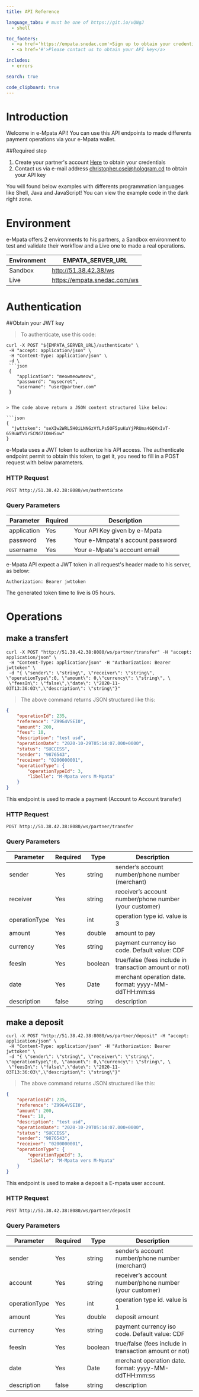 ```yaml
---
title: API Reference

language_tabs: # must be one of https://git.io/vQNgJ
  - shell

toc_footers:
  - <a href='https://empata.snedac.com'>Sign up to obtain your credentials</a>
  - <a href='#'>Please contact us to obtain your API key</a>

includes:
  - errors

search: true

code_clipboard: true
---
```


# Introduction

Welcome in e-Mpata API! You can use this API endpoints to made differents payment operations via your e-Mpata wallet.

##Required step

1. Create your partner's account <a href='https://empata.snedac.com'>Here</a> to obtain your credentials
2. Contact us via e-mail address christopher.osei@hologram.cd to obtain your API key

You will found below examples with differents programmation languages like Shell, Java and JavaScript! You can view the example code in the dark right zone.


# Environment

e-Mpata offers 2 environments to his partners, a Sandbox environment to test and validate their workflow and a Live one to made a real operations.

Environment | EMPATA_SERVER_URL 
--------- | ------------------
Sandbox | http://51.38.42.38/ws
Live | https://empata.snedac.com/ws

# Authentication

##Obtain your JWT key

> To authenticate, use this code:

```shell
curl -X POST "${EMPATA_SERVER_URL}/authenticate" \
 -H "accept: application/json" \
 -H "Content-Type: application/json" \ 
 -d \
 ```json
 { 
	"application": "meowmeowmeow", 
	"password": "mysecret",
	"username": "user@partner.com"
 }
 ```
```

> The code above return a JSON content structured like below:

```json
{
  "jwttoken": "seXIw2WRL5H0iLNNGzVfLPs5OF5puKuYjPRUma4GQVxIvT-659uWfVir5CNd7IOmH5ow"
}
```

e-Mpata uses a JWT token to authorize his API access. The authenticate endpoint permit to obtain this token, to get it, you need to fill in a POST request with below parameters.

### HTTP Request

`POST http://51.38.42.38:8080/ws/authenticate`

### Query Parameters

Parameter | Rquired | Description
--------- | ------- | -----------
application | Yes | Your API Key given by e-Mpata
password | Yes | Your e-Mmpata's account password
username | Yes | Your e-Mpata's account email

e-Mpata API expect a JWT token in all request's header made to his server, as below:

`Authorization: Bearer jwttoken`

<aside class="notice">
The generated token time to live is 05 hours.
</aside>

# Operations

## make a transfert

```shell
curl -X POST "http://51.38.42.38:8080/ws/partner/transfer" -H "accept: application/json" \
 -H "Content-Type: application/json" -H "Authorization: Bearer jwttoken" \ 
 -d "{ \"sender\": \"string\", \"receiver\": \"string\", \"operationType\":0, \"amount\": 0,\"currency\": \"string\", \ 
 \"feesIn\": \"false\",\"date\": \"2020-11-03T13:36:03\",\"description\": \"string\"}"
```

> The above command returns JSON structured like this:

```json
{
    "operationId": 235,
    "reference": "Z99G4VSEI0",
    "amount": 200,
    "fees": 10,
    "description": "test usd",
    "operationDate": "2020-10-29T05:14:07.000+0000",
    "status": "SUCCESS",
    "sender": "9876543",
    "receiver": "0200000001",
    "operationType": {
        "operationTypeId": 3,
        "libelle": "M-Mpata vers M-Mpata"
    }
}
```

This endpoint is used to made a payment (Account to Account transfer)

### HTTP Request

`POST http://51.38.42.38:8080/ws/partner/transfer`

### Query Parameters

Parameter | Required | Type | Description
--------- | ------- | ----------------- | -------------
sender | Yes | string | sender’s account number/phone number (merchant)
receiver | Yes | string | receiver’s account number/phone number (your customer)
operationType | Yes | int | operation type id. value is 3
amount | Yes | double | amount to pay
currency | Yes | string | payment currency iso code. Default value: CDF
feesIn | Yes | boolean | true/false (fees include in transaction amount or not)
date | Yes | Date | merchant operation date. format: yyyy-MM-ddTHH:mm:ss
description | false | string | description

## make a deposit

```shell
curl -X POST "http://51.38.42.38:8080/ws/partner/deposit" -H "accept: application/json" \
 -H "Content-Type: application/json" -H "Authorization: Bearer jwttoken" \ 
 -d "{ \"sender\": \"string\", \"receiver\": \"string\", \"operationType\":0, \"amount\": 0,\"currency\": \"string\", \ 
 \"feesIn\": \"false\",\"date\": \"2020-11-03T13:36:03\",\"description\": \"string\"}"
```

> The above command returns JSON structured like this:

```json
{
    "operationId": 235,
    "reference": "Z99G4VSEI0",
    "amount": 200,
    "fees": 10,
    "description": "test usd",
    "operationDate": "2020-10-29T05:14:07.000+0000",
    "status": "SUCCESS",
    "sender": "9876543",
    "receiver": "0200000001",
    "operationType": {
        "operationTypeId": 3,
        "libelle": "M-Mpata vers M-Mpata"
    }
}
```

This endpoint is used to make a deposit a E-mpata user account.

### HTTP Request

`POST http://51.38.42.38:8080/ws/partner/deposit`

### Query Parameters

Parameter | Required | Type | Description
--------- | ------- | ----------------- | -------------
sender | Yes | string | sender’s account number/phone number (merchant)
account | Yes | string | receiver’s account number/phone number (your customer)
operationType | Yes | int | operation type id. value is 1
amount | Yes | double | deposit amount
currency | Yes | string | payment currency iso code. Default value: CDF
feesIn | Yes | boolean | true/false (fees include in transaction amount or not)
date | Yes | Date | merchant operation date. format: yyyy-MM-ddTHH:mm:ss
description | false | string | description

